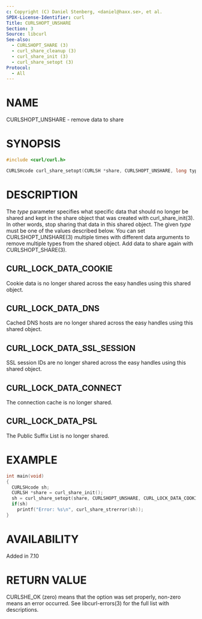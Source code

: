 ```yaml
---
c: Copyright (C) Daniel Stenberg, <daniel@haxx.se>, et al.
SPDX-License-Identifier: curl
Title: CURLSHOPT_UNSHARE
Section: 3
Source: libcurl
See-also:
  - CURLSHOPT_SHARE (3)
  - curl_share_cleanup (3)
  - curl_share_init (3)
  - curl_share_setopt (3)
Protocol:
  - All
---
```


# NAME

CURLSHOPT_UNSHARE - remove data to share

# SYNOPSIS

~~~c
#include <curl/curl.h>

CURLSHcode curl_share_setopt(CURLSH *share, CURLSHOPT_UNSHARE, long type);
~~~

# DESCRIPTION

The *type* parameter specifies what specific data that should no longer be
shared and kept in the share object that was created with
curl_share_init(3). In other words, stop sharing that data in this
shared object. The given *type* must be one of the values described
below. You can set CURLSHOPT_UNSHARE(3) multiple times with different
data arguments to remove multiple types from the shared object. Add data to
share again with CURLSHOPT_SHARE(3).

## CURL_LOCK_DATA_COOKIE

Cookie data is no longer shared across the easy handles using this shared
object.

## CURL_LOCK_DATA_DNS

Cached DNS hosts are no longer shared across the easy handles using this
shared object.

## CURL_LOCK_DATA_SSL_SESSION

SSL session IDs are no longer shared across the easy handles using this shared
object.

## CURL_LOCK_DATA_CONNECT

The connection cache is no longer shared.

## CURL_LOCK_DATA_PSL

The Public Suffix List is no longer shared.

# EXAMPLE

~~~c
int main(void)
{
  CURLSHcode sh;
  CURLSH *share = curl_share_init();
  sh = curl_share_setopt(share, CURLSHOPT_UNSHARE, CURL_LOCK_DATA_COOKIE);
  if(sh)
    printf("Error: %s\n", curl_share_strerror(sh));
}
~~~

# AVAILABILITY

Added in 7.10

# RETURN VALUE

CURLSHE_OK (zero) means that the option was set properly, non-zero means an
error occurred. See libcurl-errors(3) for the full list with
descriptions.

